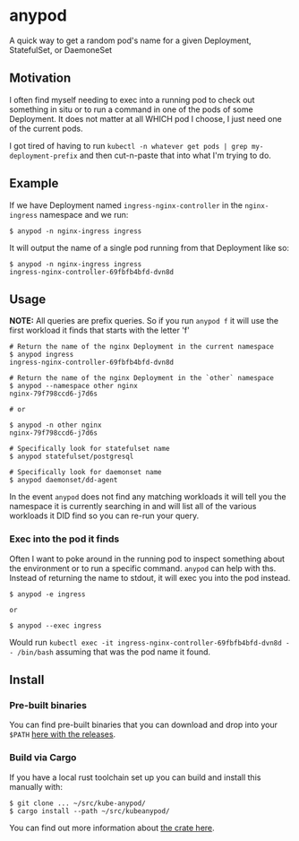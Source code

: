 # anypod

A quick way to get a random pod's name for a given Deployment, StatefulSet, or DaemoneSet 

## Motivation 

I often find myself needing to exec into a running pod to check out something in situ or 
to run a command in one of the pods of some Deployment.  It does not matter at all WHICH pod 
I choose, I just need one of the current pods.  

I got tired of having to run `kubectl -n whatever get pods | grep my-deployment-prefix` and 
then cut-n-paste that into what I'm trying to do.  


## Example 

If we have Deployment named `ingress-nginx-controller` in the `nginx-ingress` namespace and we run:

```shell
$ anypod -n nginx-ingress ingress 
```

It will output the name of a single pod running from that Deployment like so: 

```shell
$ anypod -n nginx-ingress ingress 
ingress-nginx-controller-69fbfb4bfd-dvn8d
```

## Usage

**NOTE:** All queries are prefix queries.  So if you run `anypod f` it will use the first workload it finds that 
starts with the letter 'f'

```shell
# Return the name of the nginx Deployment in the current namespace 
$ anypod ingress
ingress-nginx-controller-69fbfb4bfd-dvn8d

# Return the name of the nginx Deployment in the `other` namespace
$ anypod --namespace other nginx
nginx-79f798ccd6-j7d6s

# or 

$ anypod -n other nginx
nginx-79f798ccd6-j7d6s

# Specifically look for statefulset name
$ anypod statefulset/postgresql

# Specifically look for daemonset name
$ anypod daemonset/dd-agent
```

In the event `anypod` does not find any matching workloads it will tell you 
the namespace it is currently searching in and will list all of the various workloads it 
DID find so you can re-run your query. 

### Exec into the pod it finds

Often I want to poke around in the running pod to inspect something about the environment or to run 
a specific command.  `anypod` can help with ths.  Instead of returning the name to stdout, it will exec 
you into the pod instead. 
```shell
$ anypod -e ingress

or 

$ anypod --exec ingress
```

Would run `kubectl exec -it ingress-nginx-controller-69fbfb4bfd-dvn8d -- /bin/bash` assuming that 
was the pod name it found. 

## Install 


### Pre-built binaries 

You can find pre-built binaries that you can download and drop into your `$PATH` [here with the releases](https://github.com/frankwiles/kube-anypod/releases).

### Build via Cargo

If you have a local rust toolchain set up you can build and install this manually with: 

```
$ git clone ... ~/src/kube-anypod/
$ cargo install --path ~/src/kubeanypod/
```

You can find out more information about [the crate here](https://crates.io/crates/kube-anypod). 
